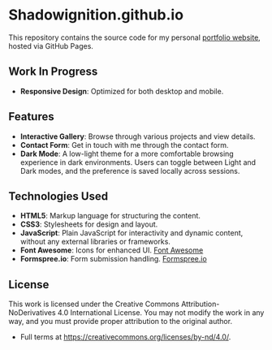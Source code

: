 # Shadowignition.github.io

This repository contains the source code for my personal [portfolio website](https://shadowignition.github.io/), hosted via GitHub Pages.

## Work In Progress
- **Responsive Design**: Optimized for both desktop and mobile.

## Features
- **Interactive Gallery**: Browse through various projects and view details.
- **Contact Form**: Get in touch with me through the contact form.
- **Dark Mode**: A low-light theme for a more comfortable browsing experience in dark environments. Users can toggle between Light and Dark modes, and the preference is saved locally across sessions.

## Technologies Used
- **HTML5**: Markup language for structuring the content.
- **CSS3**: Stylesheets for design and layout.
- **JavaScript**: Plain JavaScript for interactivity and dynamic content, without any external libraries or frameworks.
- **Font Awesome**: Icons for enhanced UI. [Font Awesome](https://fontawesome.com/)
- **Formspree.io**: Form submission handling. [Formspree.io](https://formspree.io/)

## License
This work is licensed under the Creative Commons Attribution-NoDerivatives 4.0 International License.
You may not modify the work in any way, and you must provide proper attribution to the original author.
- Full terms at https://creativecommons.org/licenses/by-nd/4.0/.
